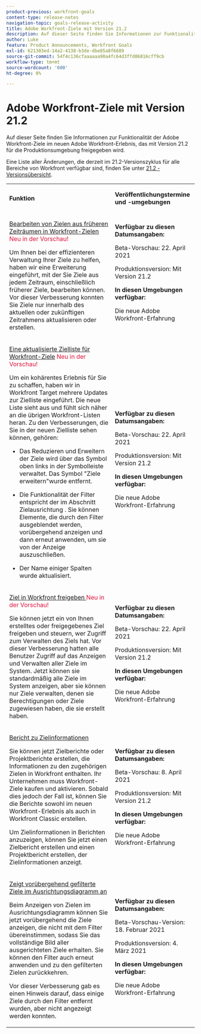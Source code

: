 ```yaml
---
product-previous: workfront-goals
content-type: release-notes
navigation-topic: goals-release-activity
title: Adobe Workfront-Ziele mit Version 21.2
description: Auf dieser Seite finden Sie Informationen zur Funktionalität der Adobe Workfront-Ziele im neuen Adobe Workfront-Erlebnis, das mit Version 21.2 für die Produktionsumgebung freigegeben wird.
author: Luke
feature: Product Announcements, Workfront Goals
exl-id: 621303ed-14a2-4138-b3de-dbe85a8f6689
source-git-commit: 54f4c136cfaaaaaa90a4fc64d3ffd06816cff9cb
workflow-type: tm+mt
source-wordcount: '600'
ht-degree: 0%

---
```


# Adobe Workfront-Ziele mit Version 21.2

Auf dieser Seite finden Sie Informationen zur Funktionalität der Adobe Workfront-Ziele im neuen Adobe Workfront-Erlebnis, das mit Version 21.2 für die Produktionsumgebung freigegeben wird.

Eine Liste aller Änderungen, die derzeit im 21.2-Versionszyklus für alle Bereiche von Workfront verfügbar sind, finden Sie unter [21.2 - Versionsübersicht](../../../../product-announcements/product-releases/21.2-release-activity/21-2-release-overview.md).

<table style="table-layout:auto"> 
 <col> 
 <col> 
 <tbody> 
  <tr> 
   <td> <p><strong>Funktion</strong> </p> </td> 
   <td> <p><strong>Veröffentlichungstermine und -umgebungen</strong> </p> </td> 
  </tr> 
  <tr data-mc-conditions=""> 
   <td> <p><a href="../../../../product-announcements/product-releases/goals-release-activity/goals-21.2-release/goals-apr-19.md#top" class="MCXref xref" xrefformat="{para}">Bearbeiten von Zielen aus früheren Zeiträumen in Workfront-Zielen</a> <span class="uitext" style="color: #dc143c;">Neu in der Vorschau!</span></p> <p>Um Ihnen bei der effizienteren Verwaltung Ihrer Ziele zu helfen, haben wir eine Erweiterung eingeführt, mit der Sie Ziele aus jedem Zeitraum, einschließlich früherer Ziele, bearbeiten können. Vor dieser Verbesserung konnten Sie Ziele nur innerhalb des aktuellen oder zukünftigen Zeitrahmens aktualisieren oder erstellen.</p> </td> 
   <td><strong>Verfügbar zu diesen Datumsangaben:</strong> <p>Beta-Vorschau: 22. April 2021</p> <p>Produktionsversion: Mit Version 21.2</p> <p><strong>In diesen Umgebungen verfügbar:</strong> </p> <p>Die neue Adobe Workfront-Erfahrung </p> </td> 
  </tr> 
  <tr data-mc-conditions=""> 
   <td> <p><a href="../../../../product-announcements/product-releases/goals-release-activity/goals-21.2-release/goals-apr-19.md#an" class="MCXref xref" xrefformat="{para}">Eine aktualisierte Zielliste für Workfront-Ziele</a> <span class="uitext" style="color: #dc143c;">Neu in der Vorschau!</span></p> <p>Um ein kohärentes Erlebnis für Sie zu schaffen, haben wir in Workfront Target mehrere Updates zur Zielliste eingeführt. Die neue Liste sieht aus und fühlt sich näher an die übrigen Workfront-Listen heran. Zu den Verbesserungen, die Sie in der neuen Zielliste sehen können, gehören:</p> 
    <ul> 
     <li> <p>Das Reduzieren und Erweitern der Ziele wird über das Symbol oben links in der Symbolleiste verwaltet. Das Symbol "Ziele erweitern"wurde entfernt.</p> </li> 
     <li> <p>Die Funktionalität der Filter entspricht der im Abschnitt Zielausrichtung . Sie können Elemente, die durch den Filter ausgeblendet werden, vorübergehend anzeigen und dann erneut anwenden, um sie von der Anzeige auszuschließen.</p> </li> 
     <li> <p>Der Name einiger Spalten wurde aktualisiert.</p> </li> 
    </ul> </td> 
   <td><strong>Verfügbar zu diesen Datumsangaben:</strong> <p>Beta-Vorschau: 22. April 2021</p> <p>Produktionsversion: Mit Version 21.2</p> <p><strong>In diesen Umgebungen verfügbar:</strong> </p> <p>Die neue Adobe Workfront-Erfahrung </p> </td> 
  </tr> 
  <tr data-mc-conditions=""> 
   <td> <p><a href="../../../../product-announcements/product-releases/goals-release-activity/goals-21.2-release/goals-apr-19.md#share" class="MCXref xref" xrefformat="{para}">Ziel in Workfront freigeben </a> <span class="uitext" style="color: #dc143c;">Neu in der Vorschau!</span></p> <p>Sie können jetzt ein von Ihnen erstelltes oder freigegebenes Ziel freigeben und steuern, wer Zugriff zum Verwalten des Ziels hat. Vor dieser Verbesserung hatten alle Benutzer Zugriff auf das Anzeigen und Verwalten aller Ziele im System. Jetzt können sie standardmäßig alle Ziele im System anzeigen, aber sie können nur Ziele verwalten, denen sie Berechtigungen oder Ziele zugewiesen haben, die sie erstellt haben.</p> </td> 
   <td><strong>Verfügbar zu diesen Datumsangaben:</strong> <p>Beta-Vorschau: 22. April 2021</p> <p>Produktionsversion: Mit Version 21.2</p> <p><strong>In diesen Umgebungen verfügbar:</strong> </p> <p>Die neue Adobe Workfront-Erfahrung </p> </td> 
  </tr> 
  <tr data-mc-conditions=""> 
   <td> <p><a href="../../../../product-announcements/product-releases/goals-release-activity/goals-21.2-release/goals-apr-5.md#top" class="MCXref xref" xrefformat="{para}">Bericht zu Zielinformationen</a> </p> <p>Sie können jetzt Zielberichte oder Projektberichte erstellen, die Informationen zu den zugehörigen Zielen in Workfront enthalten. Ihr Unternehmen muss Workfront-Ziele kaufen und aktivieren. Sobald dies jedoch der Fall ist, können Sie die Berichte sowohl im neuen Workfront-Erlebnis als auch in Workfront Classic erstellen.</p> <p>Um Zielinformationen in Berichten anzuzeigen, können Sie jetzt einen Zielbericht erstellen und einen Projektbericht erstellen, der Zielinformationen anzeigt.</p> </td> 
   <td><strong>Verfügbar zu diesen Datumsangaben:</strong> <p>Beta-Vorschau: 8. April 2021</p> <p>Produktionsversion: Mit Version 21.2</p> <p><strong>In diesen Umgebungen verfügbar:</strong> </p> <p>Die neue Adobe Workfront-Erfahrung </p> </td> 
  </tr> 
  <tr data-mc-conditions=""> 
   <td> <p><a href="../../../../product-announcements/product-releases/goals-release-activity/goals-21.2-release/goals-feb-15.md#top" class="MCXref xref" xrefformat="{para}">Zeigt vorübergehend gefilterte Ziele im Ausrichtungsdiagramm an</a> </p> <p>Beim Anzeigen von Zielen im Ausrichtungsdiagramm können Sie jetzt vorübergehend die Ziele anzeigen, die nicht mit dem Filter übereinstimmen, sodass Sie das vollständige Bild aller ausgerichteten Ziele erhalten. Sie können den Filter auch erneut anwenden und zu den gefilterten Zielen zurückkehren.</p> <p>Vor dieser Verbesserung gab es einen Hinweis darauf, dass einige Ziele durch den Filter entfernt wurden, aber nicht angezeigt werden konnten.</p> </td> 
   <td><strong>Verfügbar zu diesen Datumsangaben:</strong> <p>Beta-Vorschau-Version: 18. Februar 2021</p> <p>Produktionsversion: 4. März 2021</p> <p><strong>In diesen Umgebungen verfügbar:</strong> </p> <p>Die neue Adobe Workfront-Erfahrung </p> </td> 
  </tr> 
 </tbody> 
</table>
